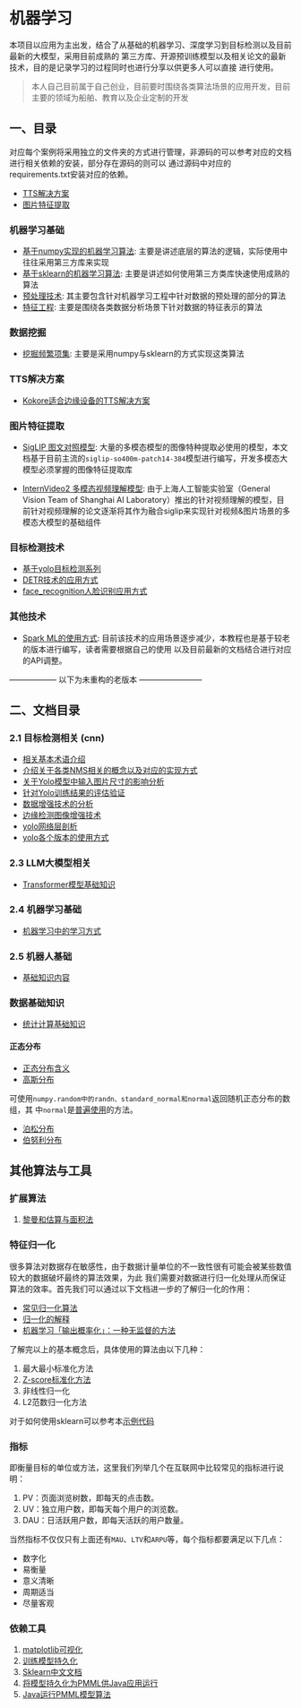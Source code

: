 # 机器学习 

本项目以应用为主出发，结合了从基础的机器学习、深度学习到目标检测以及目前最新的大模型，采用目前成熟的
第三方库、开源预训练模型以及相关论文的最新技术，目的是记录学习的过程同时也进行分享以供更多人可以直接
进行使用。  

> 本人自己目前属于自己创业，目前要时围绕各类算法场景的应用开发，目前主要的领域为船舶、教育以及企业定制的开发  

## 一、目录  

对应每个案例将采用独立的文件夹的方式进行管理，非源码的可以参考对应的文档进行相关依赖的安装，部分存在源码的则可以
通过源码中对应的requirements.txt安装对应的依赖。  


* [TTS解决方案](#tts解决方案)
* [图片特征提取](#图片特征提取)

### 机器学习基础

* [基于numpy实现的机器学习算法](./numpy/ReadMe.md): 主要是讲述底层的算法的逻辑，实际使用中往往采用第三方库来实现  
* [基于sklearn的机器学习算法](./sklearn/ReadMe.md): 主要是讲述如何使用第三方类库快速使用成熟的算法  
* [预处理技术](./preprocessing/ReadMe.md): 其主要包含针对机器学习工程中针对数据的预处理的部分的算法  
* [特征工程](./featureengineering/ReadMe.md): 主要是围绕各类数据分析场景下针对数据的特征表示的算法  

### 数据挖掘

* [挖掘频繁项集](./frequentItemsets/ReadMe.md): 主要是采用numpy与sklearn的方式实现这类算法    

### TTS解决方案

* [Kokore适合边缘设备的TTS解决方案](./kokore/ReadMe.md)  

### 图片特征提取

* [SigLIP 图文对照模型](./siglip/ReadMe.md): 大量的多模态模型的图像特种提取必使用的模型，本文档基于目前主流的`siglip-so400m-patch14-384`模型进行编写，开发多模态大模型必须掌握的图像特征提取库

* [InternVideo2 多模态视频理解模型](./internvideo/ReadMe.md): 由于上海人工智能实验室（General Vision Team of Shanghai AI Laboratory）推出的针对视频理解的模型，目前针对视频理解的论文逐渐将其作为融合siglip来实现针对视频&图片场景的多模态大模型的基础组件  

### 目标检测技术

* [基于yolo目标检测系列](./yolo/ReadMe.md)  
* [DETR技术的应用方式](./detr/ReadMe.md)  
* [face_recognition人脸识别应用方式](./facerecognition/ReadMe.md)  

### 其他技术

* [Spark ML的使用方式](./spark/ReadMe.md): 目前该技术的应用场景逐步减少，本教程也是基于较老的版本进行编写，读者需要根据自己的使用
以及目前最新的文档结合进行对应的API调整。  


—————— 以下为未重构的老版本 ————————

## 二、文档目录

### 2.1 目标检测相关 (cnn)  

* [相关基本术语介绍](./docs/cnn/Basic.md)  
* [介绍关于各类NMS相关的概念以及对应的实现方式](./docs/cnn/NMS.md)  
* [关于Yolo模型中输入图片尺寸的影响分析](./docs/cnn/yolo/InputSize.md)  
* [针对Yolo训练结果的评估验证](./docs/cnn/yolo/Evaluation.md)  
* [数据增强技术的分析](./docs/cnn/DataAugmentation.md)  
* [边缘检测图像增强技术](./docs/cnn/Vague.md)  
* [yolo网络层剖析](./docs/cnn/yolo/Network.md)  
* [yolo各个版本的使用方式](./docs/cnn/yolo/Usage.md)

### 2.3 LLM大模型相关  

* [Transformer模型基础知识](./docs/llm/Transformer.md)  

### 2.4 机器学习基础

* [机器学习中的学习方式](./docs/ml/Learning.md)  

### 2.5 机器人基础

* [基础知识内容](./docs/ml/Robotics.md)

### 数据基础知识  

* [统计计算基础知识](https://www.math.pku.edu.cn/teachers/lidf/docs/statcomp/html/_statcompbook/index.html)

#### 正态分布

* [正态分布含义](https://www.zhihu.com/question/56891433)  
* [高斯分布](https://baijiahao.baidu.com/s?id=1621087027738177317&wfr=spider&for=pc)  

可使用`numpy.random中的randn、standard_normal和normal`返回随机正态分布的数组，其
中`normal`是[普遍使用](./normal/numpyTest.py)的方法。  


* [泊松分布](https://www.matongxue.com/madocs/858)  
* [伯努利分布](https://www.cnblogs.com/jmilkfan-fanguiju/p/10589773.html)  


## 其他算法与工具  

### 扩展算法  

1. [黎曼和估算与面积法](https://zhuanlan.zhihu.com/p/76304788)  


### 特征归一化  

很多算法对数据存在敏感性，由于数据计量单位的不一致性很有可能会被某些数值较大的数据破坏最终的算法效果，为此
我们需要对数据进行归一化处理从而保证算法的效率。首先我们可以通过以下文档进一步的了解归一化的作用：  

* [常见归一化算法](https://blog.csdn.net/zenghaitao0128/article/details/78361038)  
* [归一化的解释](https://www.zhihu.com/question/20455227)  
* [机器学习「输出概率化」：一种无监督的方法](https://zhuanlan.zhihu.com/p/33873947)  

了解完以上的基本概念后，具体使用的算法由以下几种：  

1. 最大最小标准化方法
2. [Z-score标准化方法](https://blog.csdn.net/Orange_Spotty_Cat/article/details/80312154)
3. 非线性归一化
4. L2范数归一化方法  

对于如何使用sklearn可以参考本[示例代码](preprocessing/scaler.py)  

### 指标  

即衡量目标的单位或方法，这里我们列举几个在互联网中比较常见的指标进行说明：  

1. PV：页面浏览树数，即每天的点击数。
2. UV：独立用户数，即每天每个用户的浏览数。
3. DAU：日活跃用户数，即每天活跃的用户数量。  

当然指标不仅仅只有上面还有`MAU`、`LTV`和`ARPU`等，每个指标都要满足以下几点：

* 数字化
* 易衡量
* 意义清晰  
* 周期适当  
* 尽量客观  



### 依赖工具  

1. [matplotlib可视化](https://www.matplotlib.org.cn/)  
2. [训练模型持久化](https://github.com/joblib/joblib)  
3. [Sklearn中文文档](https://sklearn.apachecn.org/)  
4. [将模型持久化为PMML供Java应用运行](https://github.com/jpmml/sklearn2pmml)  
5. [Java运行PMML模型算法](https://github.com/jpmml/jpmml-evaluator)  

